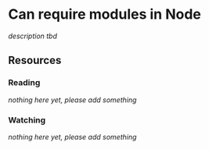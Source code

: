 # Can require modules in Node

_description tbd_

## Resources

### Reading

_nothing here yet, please add something_

### Watching

_nothing here yet, please add something_
